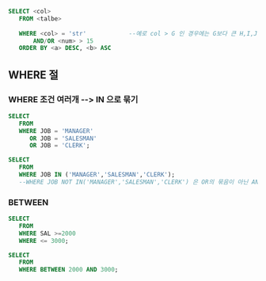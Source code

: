 ```sql
SELECT <col>
   FROM <talbe>
   
   WHERE <col> = 'str'            --예로 col > G 인 경우에는 G보다 큰 H,I,J...Z 로 시작되는 것 걸러진다!  물론 단어비교도 
       AND/OR <num> > 15
   ORDER BY <a> DESC, <b> ASC
```


## WHERE 절
### WHERE 조건 여러개 --> IN 으로 묶기
```sql
SELECT
   FROM
   WHERE JOB = 'MANAGER'
      OR JOB = 'SALESMAN'
      OR JOB = 'CLERK';
```
```SQL
SELECT
   FROM
   WHERE JOB IN ('MANAGER','SALESMAN','CLERK');
   --WHERE JOB NOT IN('MANAGER','SALESMAN','CLERK') 은 OR의 묶음이 아닌 AND의 묶음으로, 모두 아닌 것들 이다.
```


### BETWEEN
```SQL
SELECT 
   FROM
   WHERE SAL >=2000
   WHERE <= 3000;
```
```SQL
SELECT
   FROM
   WHERE BETWEEN 2000 AND 3000;
```
